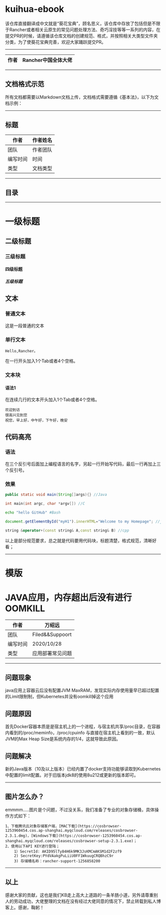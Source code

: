 kuihua-ebook
===========================
该仓库直接翻译成中文就是“葵花宝典”，顾名思义，该仓库中存放了包括但是不限于Rancher或者相关云原生的常见问题处理方法、奇巧淫技等等一系列的内容，在提交PR的时候，请遵循该仓库文档的创建规范、格式，并按照相关大类型文件夹分类，为了使葵花宝典完善，欢迎大家踊跃提交PR。

****

|作者|Rancher中国全体大佬|
|---|---

****

## 文档格式示范
所有文档都需要以Markdown文档上传，文档格式需要遵循《基本法》，以下为文档示例：

****

标题
---
|作者|作者姓名|
|---|---
|团队|作者团队
|编写时间|时间
|类型|文档类型

****
## 目录

---
# 一级标题
## 二级标题
### 三级标题
#### 四级标题
##### 五级标题


文本
------
### 普通文本
这是一段普通的文本
### 单行文本
    Hello,Rancher。
在一行开头加入1个Tab或者4个空格。
### 文本块
#### 语法1
在连续几行的文本开头加入1个Tab或者4个空格。

    欢迎到访
    很高兴见到您
    祝您，早上好，中午好，下午好，晚安


代码高亮
----------

### 语法
在三个反引号后面加上编程语言的名字，另起一行开始写代码，最后一行再加上三个反引号。

### 效果
```Java
public static void main(String[]args){} //Java
```
```c
int main(int argc, char *argv[]) //C
```
```Bash
echo "hello GitHub" #Bash
```
```javascript
document.getElementById("myH1").innerHTML="Welcome to my Homepage"; //javascipt
```
```cpp
string &operator+(const string& A,const string& B) //cpp
```

以上是部分规范要求，总之就是代码要用代码块，标题清楚，格式规范，清晰好看；

***

# 模版

# JAVA应用，内存超出后没有进行OOMKILL

|作者|万绍远|
|---|---
|团队|Filed&&Suppoort
|编写时间|2020/10/28
|类型|应用部署常见问题

---

## 问题现象
java应用上容器云后没有配置JVM MaxRAM，发现实际内存使用量早已超过配置的Limit限制制，但Kubernetes并没有oomkill掉这个应用

## 问题原因
首先Docker容器本质是是宿主机上的一个进程，与宿主机共享/proc目录，在容器内看到的/proc/meminfo，/proc/cpuinfo 与直接在宿主机上看到的一致，默认JVM的Max Heap Size是系统内存的1/4，这就导致此原因。

## 问题解决
新的Java版本（10及以上版本）已经内置了docker支持功能够读取到Kubernetes中配置的limit配置。对于旧版本jdk8的使用8u212或更新的版本即可。


---
## 图片怎么办？
emmmm.....图片是个问题，不过没关系，我们准备了专业的对象存储桶，具体操作方式如下：

    1、下载腾讯云对象存储客户端，[MAC下载](https://cosbrowser-1253960454.cos.ap-shanghai.myqcloud.com/releases/cosbrowser-2.3.1.dmg)，[Windows下载](https://cosbrowser-1253960454.cos.ap-shanghai.myqcloud.com/releases/cosbrowser-setup-2.3.1.exe)；
    2、使用以下API KEY进行登陆；
        1）SecretId: AKID95lTy84H6k9MK3JsKMCmAKSM1d2F2zf9
        2) SecretKey:PYdVAakgPuLiiU0FF1WkuugCRQBhzC9r
        3) 存储桶名称：rancher-support-1256858200


---

## 以上
感谢大家的贡献，这也是我们KB走上高大上道路的一条羊肠小道，另外请尊重别人的劳动成功，大佬整理的文档在没有经过大佬同意的情况下，禁止转载到私人博客上。感谢，鞠躬！